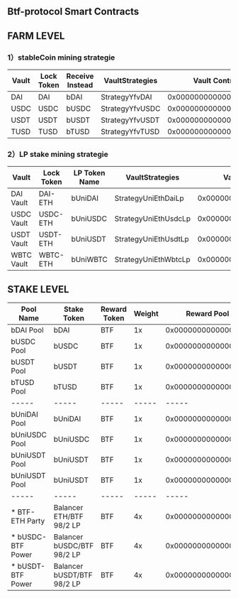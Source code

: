 ## Btf-protocol Smart Contracts

## FARM LEVEL

### 1）stableCoin mining strategie
| Vault  |  Lock Token | Receive Instead | VaultStrategies  | Vault Contract Address |
|  ----  |  ----  | ----  |  ----  |  ----  |
| DAI   | DAI   | bDAI   |  StrategyYfvDAI |  0x000000000000000000000000000  |
| USDC  | USDC  | bUSDC  |  StrategyYfvUSDC |  0x000000000000000000000000000  |
| USDT  | USDT  | bUSDT  |  StrategyYfvUSDT |  0x000000000000000000000000000  |
| TUSD  | TUSD  | bTUSD  |  StrategyYfvTUSD |  0x000000000000000000000000000  |


### 2）LP stake mining strategie
| Vault  |  Lock Token | LP Token Name | VaultStrategies  | Vault Contract Address |
| ----  |  ----       | ----      |  ----  |  ----  |
| DAI Vault   | DAI-ETH     | bUniDAI   |  StrategyUniEthDaiLp  |  0x000000000000000000000000000  |
| USDC Vault  | USDC-ETH    | bUniUSDC  |  StrategyUniEthUsdcLp |  0x000000000000000000000000000  |
| USDT Vault  | USDT-ETH    | bUniUSDT  |  StrategyUniEthUsdtLp |  0x000000000000000000000000000  |
| WBTC Vault  | WBTC-ETH    | bUniWBTC  |  StrategyUniEthWbtcLp |  0x000000000000000000000000000  |



## STAKE LEVEL
|  Pool Name | Stake Token | Reward Token | Weight | Reward Pool Contract Link  |
|  ----       | ----   |  ----  |  ----  | ----  |
| bDAI Pool   | bDAI   | BTF |  1x |  0x000000000000000000000000000 |
| bUSDC Pool  | bUSDC  | BTF |  1x |  0x000000000000000000000000000 |
| bUSDT Pool  | bUSDT  | BTF |  1x |  0x000000000000000000000000000 |
| bTUSD Pool  | bTUSD   | BTF |  1x |  0x000000000000000000000000000 |
| -----  | -----   | ----- |  ----- | ----- |
| bUniDAI Pool  | bUniDAI | BTF |  1x |  0x000000000000000000000000000 |
| bUniUSDC Pool  | bUniUSDC | BTF |  1x |  0x000000000000000000000000000 |
| bUniUSDT Pool  | bUniUSDT | BTF |  1x |  0x000000000000000000000000000 |
| bUniUSDT Pool  | bUniUSDT | BTF |  1x|  0x000000000000000000000000000 |
| -----  | -----   | ----- |  ----- | ----- |
| * BTF-ETH Party  | Balancer ETH/BTF 98/2 LP | BTF |  4x |  0x000000000000000000000000000 |
| * bUSDC-BTF Power  | Balancer bUSDC/BTF 98/2 LP | BTF |  4x |  0x000000000000000000000000000 |
| * bUSDT-BTF Power   | Balancer bUSDT/BTF 98/2 LP | BTF |  4x |  0x000000000000000000000000000 |

#

